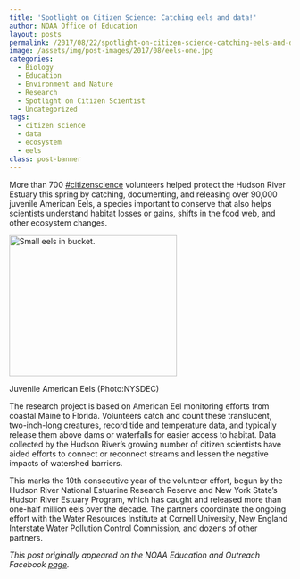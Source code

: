 ```yaml
---
title: 'Spotlight on Citizen Science: Catching eels and data!'
author: NOAA Office of Education
layout: posts
permalink: /2017/08/22/spotlight-on-citizen-science-catching-eels-and-data/
image: /assets/img/post-images/2017/08/eels-one.jpg
categories:
  - Biology
  - Education
  - Environment and Nature
  - Research
  - Spotlight on Citizen Scientist
  - Uncategorized
tags:
  - citizen science
  - data
  - ecosystem
  - eels
class: post-banner
---
```


More than 700 [#citizenscience](https://www.facebook.com/hashtag/citizenscience) volunteers helped protect the Hudson River Estuary this spring by catching, documenting, and releasing over 90,000 juvenile American Eels, a species important to conserve that also helps scientists understand habitat losses or gains, shifts in the food web, and other ecosystem changes.

<div class="image-in-post-body" style="width: 310px">
  <img src="{{ site.baseurl }}/assets/img/post-images/2017/08/eels-two.jpg" alt="Small eels in bucket." width="300" height="252" />
  <p class="image-caption">
    Juvenile American Eels (Photo:NYSDEC)
  </p>
</div>

The research project is based on American Eel monitoring efforts from coastal Maine to Florida. Volunteers catch and count these translucent, two-inch-long creatures, record tide and temperature data, and typically release them above dams or waterfalls for easier access to habitat. Data collected by the Hudson River&#8217;s growing number of citizen scientists have aided efforts to connect or reconnect streams and lessen the negative impacts of watershed barriers.

This marks the 10th consecutive year of the volunteer effort, begun by the Hudson River National Estuarine Research Reserve and New York State’s Hudson River Estuary Program, which has caught and released more than one-half million eels over the decade. The partners coordinate the ongoing effort with the Water Resources Institute at Cornell University, New England Interstate Water Pollution Control Commission, and dozens of other partners.

_This post originally appeared on the NOAA Education and Outreach Facebook [page](https://www.facebook.com/media/set/?set=a.903050056517475.1073741854.278511945637959&type=1&l=5fe29def41)._